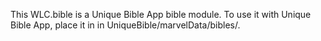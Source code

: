 This WLC.bible is a Unique Bible App bible module. To use it with Unique Bible App, place it in in UniqueBible/marvelData/bibles/.
